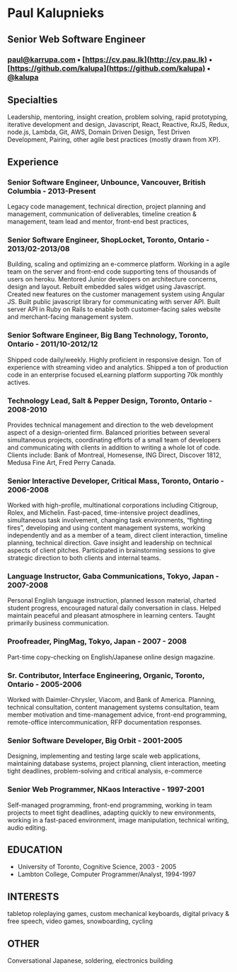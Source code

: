 # Paul Kalupnieks

## Senior Web Software Engineer

### [paul@karrupa.com](mailto:paul@karrupa.com) • [https://cv.pau.lk](http://cv.pau.lk) • [https://github.com/kalupa](https://github.com/kalupa) • [@kalupa](https://twitter.com/kalupa)

## Specialties

Leadership, mentoring, insight creation, problem solving, rapid prototyping, iterative development and design, Javascript, React, Reactive, RxJS, Redux, node.js, Lambda, Git, AWS, Domain Driven Design, Test Driven Development, Pairing, other agile best practices (mostly drawn from XP).

## Experience

### Senior Software Engineer, Unbounce, Vancouver, British Columbia - 2013-Present

Legacy code management, technical direction, project planning and management, communication of deliverables, timeline creation & management, team lead and mentor, front-end best practices,

### Senior Software Engineer, ShopLocket, Toronto, Ontario - 2013/02-2013/08

Building, scaling and optimizing an e-commerce platform. Working in a agile team on the server and front-end code supporting tens of thousands of users on heroku. Mentored Junior
developers on architecture concerns, design and layout. Rebuilt embedded sales widget using Javascript. Created new features on the customer management system using Angular JS. Built public javascript library for communicating with server API. Built server API in Ruby on Rails to enable both customer-facing sales website and merchant-facing management system.

### Senior Software Engineer, Big Bang Technology, Toronto, Ontario - 2011/10-2012/12

Shipped code daily/weekly. Highly proficient in responsive design. Ton of experience with streaming video and analytics. Shipped a ton of production code in an enterprise focused eLearning platform supporting 70k monthly actives.

### Technology Lead, Salt & Pepper Design, Toronto, Ontario - 2008-2010

Provides technical management and direction to the web development aspect of a design-oriented firm. Balanced priorities between several simultaneous projects, coordinating efforts of a small team of developers and communicating with clients in addition to writing a whole lot of code. Clients include: Bank of Montreal, Homesense, ING Direct, Discover 1812, Medusa Fine Art, Fred Perry Canada.

### Senior Interactive Developer, Critical Mass, Toronto, Ontario - 2006-2008

Worked with high-profile, multinational corporations including Citigroup, Rolex, and Michelin. Fast-paced, time-intensive project deadlines, simultaneous task involvement, changing task environments, “fighting fires”, developing and using content management systems, working independently and as a member of a team, direct client interaction, timeline planning, technical direction. Gave insight and leadership on technical aspects of client pitches. Participated in brainstorming sessions to give strategic direction to both clients and internal teams.

### Language Instructor, Gaba Communications, Tokyo, Japan - 2007-2008

Personal English language instruction, planned lesson material, charted student progress, encouraged natural daily conversation in class. Helped maintain peaceful and pleasant atmosphere in learning centers. Taught primarily business communication.

### Proofreader, PingMag, Tokyo, Japan - 2007 - 2008

Part-time copy-checking on English/Japanese online design magazine.

### Sr. Contributor, Interface Engineering, Organic, Toronto, Ontario - 2005-2006

Worked with Daimler-Chrysler, Viacom, and Bank of America. Planning, technical consultation, content management systems consultation, team member motivation and time-management advice, front-end programming, remote-office intercommunication, RFP documentation responses.

### Senior Software Developer, Big Orbit - 2001-2005

Designing, implementing and testing large scale web applications, maintaining database systems, project planning, client interaction, meeting tight deadlines, problem-solving and critical analysis, e-commerce

### Senior Web Programmer, NKaos Interactive - 1997-2001

Self-managed programming, front-end programming, working in team projects to meet tight deadlines, adapting quickly to new environments, working in a fast-paced environment, image manipulation, technical writing, audio editing.

## EDUCATION

* University of Toronto, Cognitive Science, 2003 - 2005
* Lambton College, Computer Programmer/Analyst, 1994-1997

## INTERESTS

tabletop roleplaying games, custom mechanical keyboards, digital privacy & free speech, video games, snowboarding, cycling

## OTHER

Conversational Japanese, soldering, electronics building
